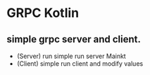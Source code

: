 # GRPC Kotlin

## simple grpc server and client.

- (Server) run simple run server Mainkt
- (Client) simple run client and modify values